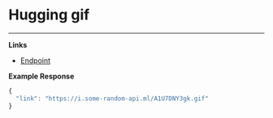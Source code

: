 # Hugging gif
---------------------------------------

__Links__
* [Endpoint](https://some-random-api.ml/animu/hug)

__Example Response__ 
```js
{
  "link": "https://i.some-random-api.ml/A1U7DNY3gk.gif"
}
```